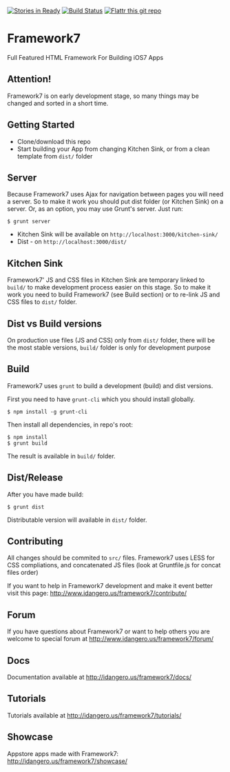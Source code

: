 [![Stories in Ready](https://badge.waffle.io/nolimits4web/framework7.png?label=ready&title=Ready)](https://waffle.io/nolimits4web/framework7)
[![Build Status](https://travis-ci.org/nolimits4web/Framework7.svg?branch=master)](https://travis-ci.org/nolimits4web/Framework7)
[![Flattr this git repo](http://api.flattr.com/button/flattr-badge-large.png)](https://flattr.com/submit/auto?user_id=nolimits4web&url=https://github.com/nolimits4web/framework7/&title=Framework7&language=JavaScript&tags=github&category=software)

Framework7
==========

Full Featured HTML Framework For Building iOS7 Apps

## Attention!

Framework7 is on early development stage, so many things may be changed and sorted in a short time.

## Getting Started
  * Clone/download this repo
  * Start building your App from changing Kitchen Sink, or from a clean template from `dist/` folder

## Server

Because Framework7 uses Ajax for navigation between pages you will need a server. So to make it work you should put dist folder (or Kitchen Sink) on a server. Or, as an option, you may use Grunt's server. Just run:

```
$ grunt server
```

  * Kitchen Sink will be available on `http://localhost:3000/kitchen-sink/`
  * Dist - on `http://localhost:3000/dist/`

## Kitchen Sink

Framework7' JS and CSS files in Kitchen Sink are temporary linked to `build/` to make development process easier on this stage. So to make it work you need to build Framework7 (see Build section) or to re-link JS and CSS files to `dist/` folder.

## Dist vs Build versions

On production use files (JS and CSS) only from `dist/` folder, there will be the most stable versions, `build/` folder is only for development purpose

## Build

Framework7 uses `grunt` to build a development (build) and dist versions.

First you need to have `grunt-cli` which you should install globally.

```
$ npm install -g grunt-cli
```

Then install all dependencies, in repo's root:

```
$ npm install
$ grunt build
```

The result is available in `build/` folder.

## Dist/Release

After you have made build:

```
$ grunt dist
```

Distributable version will available in `dist/` folder.

## Contributing

All changes should be commited to `src/` files. Framework7 uses LESS for CSS compliations, and concatenated JS files (look at Gruntfile.js for concat files order)

If you want to help in Framework7 development and make it event better visit this page: http://www.idangero.us/framework7/contribute/

## Forum

If you have questions about Framework7 or want to help others you are welcome to special forum at http://www.idangero.us/framework7/forum/

## Docs

Documentation available at http://idangero.us/framework7/docs/

## Tutorials

Tutorials available at http://idangero.us/framework7/tutorials/

## Showcase

Appstore apps made with Framework7: http://idangero.us/framework7/showcase/